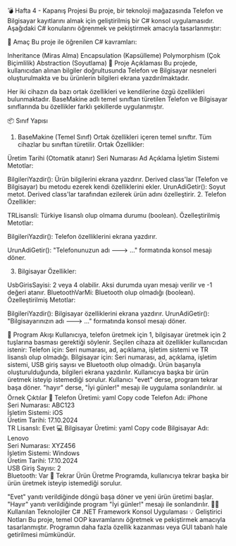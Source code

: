 💣 Hafta 4 - Kapanış Projesi
Bu proje, bir teknoloji mağazasında Telefon ve Bilgisayar kayıtlarını almak için geliştirilmiş bir C# konsol uygulamasıdır. Aşağıdaki C# konularını öğrenmek ve pekiştirmek amacıyla tasarlanmıştır:

🎯 Amaç
Bu proje ile öğrenilen C# kavramları:

Inheritance (Miras Alma)
Encapsulation (Kapsülleme)
Polymorphism (Çok Biçimlilik)
Abstraction (Soyutlama)
📝 Proje Açıklaması
Bu projede, kullanıcıdan alınan bilgiler doğrultusunda Telefon ve Bilgisayar nesneleri oluşturulmakta ve bu ürünlerin bilgileri ekrana yazdırılmaktadır.

Her iki cihazın da bazı ortak özellikleri ve kendilerine özgü özellikleri bulunmaktadır. BaseMakine adlı temel sınıftan türetilen Telefon ve Bilgisayar sınıflarında bu özellikler farklı şekillerde uygulanmıştır.

📦 Sınıf Yapısı

1. BaseMakine (Temel Sınıf)
Ortak özellikleri içeren temel sınıftır. Tüm cihazlar bu sınıftan türetilir.
Ortak Özellikler:

Üretim Tarihi (Otomatik atanır)
Seri Numarası
Ad
Açıklama
İşletim Sistemi
Metotlar:

BilgileriYazdir(): Ürün bilgilerini ekrana yazdırır. Derived class'lar (Telefon ve Bilgisayar) bu metodu ezerek kendi özelliklerini ekler.
UrunAdiGetir(): Soyut metot. Derived class'lar tarafından ezilerek ürün adını özelleştirir.
2. Telefon
Özellikler:

TRLisansli: Türkiye lisanslı olup olmama durumu (boolean).
Özelleştirilmiş Metotlar:

BilgileriYazdir(): Telefon özelliklerini ekrana yazdırır.

UrunAdiGetir(): "Telefonunuzun adı ---> ..." formatında konsol mesajı döner.

3. Bilgisayar
Özellikler:

UsbGirisSayisi: 2 veya 4 olabilir. Aksi durumda uyarı mesajı verilir ve -1 değeri atanır.
BluetoothVarMi: Bluetooth olup olmadığı (boolean).
Özelleştirilmiş Metotlar:

BilgileriYazdir(): Bilgisayar özelliklerini ekrana yazdırır.
UrunAdiGetir(): "Bilgisayarınızın adı ---> ..." formatında konsol mesajı döner.

🚀 Program Akışı
Kullanıcıya, telefon üretmek için 1, bilgisayar üretmek için 2 tuşlarına basması gerektiği söylenir.
Seçilen cihaza ait özellikler kullanıcıdan istenir:
Telefon için: Seri numarası, ad, açıklama, işletim sistemi ve TR lisanslı olup olmadığı.
Bilgisayar için: Seri numarası, ad, açıklama, işletim sistemi, USB giriş sayısı ve Bluetooth olup olmadığı.
Ürün başarıyla oluşturulduğunda, bilgileri ekrana yazdırılır.
Kullanıcıya başka bir ürün üretmek isteyip istemediği sorulur.
Kullanıcı "evet" derse, program tekrar başa döner. "hayır" derse, "İyi günler!" mesajı ile uygulama sonlandırılır.
📊 Örnek Çıktılar
📱 Telefon Üretimi:
yaml
Copy code
Telefon Adı: iPhone  
Seri Numarası: ABC123  
İşletim Sistemi: iOS  
Üretim Tarihi: 17.10.2024  
TR Lisanslı: Evet
💻 Bilgisayar Üretimi:
yaml
Copy code
Bilgisayar Adı: Lenovo  
Seri Numarası: XYZ456  
İşletim Sistemi: Windows  
Üretim Tarihi: 17.10.2024  
USB Giriş Sayısı: 2  
Bluetooth: Var
🔄 Tekrar Ürün Üretme
Programda, kullanıcıya tekrar başka bir ürün üretmek isteyip istemediği sorulur.

"Evet" yanıtı verildiğinde döngü başa döner ve yeni ürün üretimi başlar.
"Hayır" yanıtı verildiğinde program "İyi günler!" mesajı ile sonlandırılır.
🧑‍💻 Kullanılan Teknolojiler
C#
.NET Framework
Konsol Uygulaması
💡 Geliştirici Notları
Bu proje, temel OOP kavramlarını öğretmek ve pekiştirmek amacıyla tasarlanmıştır. Programın daha fazla özellik kazanması veya GUI tabanlı hale getirilmesi mümkündür.

